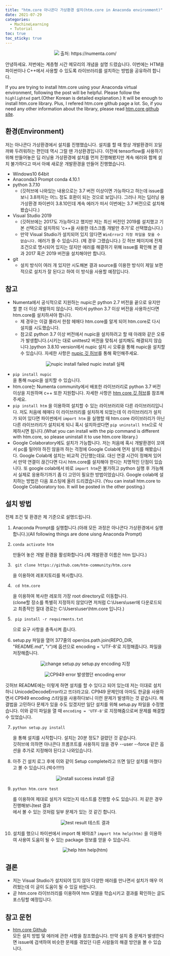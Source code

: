 ```yaml
---
title: "htm.core 아나콘다 가상환경 설치(htm.core in Anaconda environment)"
date: 2021-07-29
categories:
  - MachineLearning
  - Tutorial
toc: true
toc_sticky: true
---
```


<p align="center">
  <img src="https://user-images.githubusercontent.com/74483608/127412734-299451a3-198f-465f-901a-3b3cf7cca32d.png">
  출처: https://numenta.com/
</p>

안녕하세요. 저번에는 계층형 시간 메모리의 개념을 설명 드렸습니다. 이번에는 HTM을 파이썬이나 C++에서 사용할 수 있도록 라이브러리를 설치하는 방법을 공유하려 합니다.

If you are trying to install htm.core using your Anaconda virtual environment, following the post will be helpful. Please follow the `highlighted` part.(Other Korean is detailed explanation.) It will be enough to install htm.core library. Plus, I refered htm.core github page a lot. So, if you need any other information about the library, please read [htm.core github site](https://github.com/htm-community/htm.core).

## 환경(Environment)

저는 아나콘다 가상환경에서 설치를 진행했습니다. 설치를 할 때 항상 개발환경이 꼬일까봐 두려워하는 편인데 역시 그럴 땐 가상환경입니다. 이전에 tensorflow를 사용하기 위해 만들어놓은 딥 러닝용 가상환경에 설치를 먼저 진행해봤지만 계속 에러와 함께 설치 불가하다고 떠서 아예 새로운 개발환경을 만들어 진행했습니다.

-   Windows10 64bit
-   Anaconda3 Prompt conda 4.10.1
-   python 3.7.10
    -   (깃허브에 나와있는 내용으로는 3.7 버전 이상이면 가능하다고 하는데 issue를 보니 3.8까지는 어느 정도 호환이 되는 것으로 보입니다. 그러나 저는 딥러닝 용 가상환경 파이썬이 3.8.10인데 계속 에러가 떠서 이번에는 3.7 버전으로 설치해봤습니다.)
-   Visual Studio 2019
    -   (깃허브에는 2017도 가능하다고 했지만 저는 최신 버전인 2019를 설치했고 기본 선택으로 설치하되 'c++을 사용한 데스크톱 개발만 추가'로 선택했습니다.)
    -   만약 Visual Studio가 설치되어 있지 않다면 `WinError2 지정 파일을 찾을 수 없습니다.` 에러가 뜰 수 있습니다. (제 경우 그랬습니다.) 깃 허브 페이지에 전제 조건으로 명시되어 있지는 않지만 에러를 해결하기 위해 issue를 확인해 본 결과 2017 혹은 2019 버전을 설치해야만 합니다.
-   git
    -   설치 방식이 여러 개 있지만 시도해본 결과 source를 이용한 방식이 제일 보편적으로 설치가 잘 된다고 하여 이 방식을 사용할 예정입니다.

## 참고

-   Numenta에서 공식적으로 지원하는 nupic은 python 2.7 버전을 끝으로 유지만 할 뿐 더 이상 개발하지 않습니다. 따라서 python 3.7 이상 버전을 사용하신다면 htm.core를 설치하셔야 합니다.
    -   제 경우는 이걸 몰라서 한참 헤매다 htm.core를 알게 되어 htm.core로 다시 설치를 시도했습니다.
    -   참고로 python 3.7 이상 버전에서 nupic을 설치하려고 할 때 아래와 같은 오류가 발생합니다.(시키는 대로 unittest2 버전을 맞춰서 설치해도 해결되지 않습니다.)python 3.8.10 version에서 nupic 설치 시 오류을 통해 nupic을 설치할 수 있습니다. 자세한 사항은 [nupic 깃 허브](https://github.com/numenta/nupic)를 통해 확인해주세요.

<p align = "center">
  <img src = "https://user-images.githubusercontent.com/74483608/127412924-58471501-c515-4a15-8f9b-b95b249d197b.png" alt = "nupic install failed">
  nupic install 실패
</p>

-   `pip install nupic`  
    을 통해 nupic을 설치할 수 있습니다.
-   htm.core는 Numenta community에서 배포한 라이브러리로 python 3.7 버전 이상을 지원하며 c++ 또한 지원합니다. 자세한 사항은 [htm core 깃 허브](https://github.com/htm-community/htm.core)를 참조해주세요.
-   `pip install htm` 을 이용하여 설치할 수 있는 라이브러리와 다른 라이브러리입니다. 저도 처음에 헤매다 이 라이브러리를 설치하게 되었는데 이 라이브러리가 설치가 되어 있다면 파이썬에서 `import htm` 을 실행할 때 htm.core 라이브러리가 아닌 다른 라이브러리가 설치되게 되니 혹시 설치하셨다면 `pip uninstall htm`으로 삭제하시면 됩니다.(What you can install with the pip command is different with htm.core, so please uninstall it to use htm.core library.)
-   Google Colaboratory에도 설치가 가능합니다. 저는 처음에 혹시 개발환경이 꼬여서 pc를 밀어야 하진 않을까 하는 걱정에 Google Colab에 먼저 설치를 해봤습니다. Google Colab에 설치는 비교적 간단했는데요. 대신 연결 시간이 정해져 있어서 만약 연결이 끊긴다면 다시 htm.core를 설치해야 한다는 치명적인 단점이 있습니다. 또 google colab에서 바로 `import htm`은 불가하고 python 실행 후 가능해서 실제로 응용하기까기 좀 더 고민이 필요한 방법이었습니다. Google colab에 설치하는 방법은 다음 포스팅에 올려 드리겠습니다. (You can install htm.core to Google Colaboratory too. It will be posted in the other posting.)

## 설치 방법

전제 조건 및 환경은 제 기준으로 설명드립니다.

1.  Anaconda Prompt를 실행합니다.(아래 모든 과정은 아나콘다 가상환경에서 실행합니다.)(All following things are done uisng Anaconda Prompt)
2.  ```
    conda activate htm
    ```
    
    만들어 놓은 개발 환경을 활성화합니다.(제 개발환경 이름은 htm 입니다.)
    
    
3.  ```
     git clone https://github.com/htm-community/htm.core
    ```
    
    을 이용하여 레포지토리를 복사합니다.
4.  ```
     cd htm.core
    ```
    
    을 이용하여 복사한 레포의 가장 root directory로 이동합니다.  
    (clone할 장소를 특별히 지정하지 않았다면 저처럼 C:\\Users\\user에 다운로드되고 최종적인 절대 경로는 C:\\Users\\user\\htm.core 입니다.)
5.  ```
     pip install -r requirments.txt
    ```
    
    으로 요구 사항을 충족시켜 줍니다.
6.  setup.py 파일을 열어 377줄의 open(os.path.join(REPO\_DIR, "README.md", "r")에 옵션으로 encoding = 'UTF-8'로 지정해줍니다. 파일을 저장해줍니다.  
   
<p align = "center">
  <img src = "https://user-images.githubusercontent.com/74483608/127413078-d2cefdec-6a66-4c5b-9db0-7787d68dbcca.png" alt = "change setup.py">
  setup.py encoding 지정
</p>

<p align = "center">
  <img src = "https://user-images.githubusercontent.com/74483608/127413258-5e058b06-30b6-46c2-93bc-55302fa049f8.png" alt = "CP949 error">
  발생했던 encoding error
</p>

  
  깃허브 README에는 이렇게 하면 설치를 할 수 있다고 되어 있는데 저는 이대로 설치하니 UnicodeDecodeError라고 뜨더라고요. CP949 문제인데 아마도 한글을 사용하면서 CP949 encoding 스타일을 사용하다보니 이런 문제가 발생하는 것 같습니다. 해결법을 고민하다 문제가 있을 수도 있겠지만 일단 설치를 위해 setup.py 파일을 수정했습니다. 이와 같이 파일을 열 때 `encoding = 'UTF-8'`로 지정해줌으로써 문제를 해결할 수 있었습니다.

7.  ```
    python setup.py install
    ```
    
    을 통해 설치를 시작합니다. 설치는 20분 정도? 걸렸던 것 같습니다.  
    깃허브에 의하면 아나콘다 프롬프트를 사용하지 않을 경우 --user --force 같은 옵션을 추가로 지정해야 된다고 나와있습니다.
8.  아주 긴 설치 로그 후에 이와 같이 Setup complete라고 뜨면 일단 설치를 마쳤다고 볼 수 있습니다.(박수!!!!!)

<p align = "center">
  <img src = "https://user-images.githubusercontent.com/74483608/127413473-f06f183b-ca95-41f6-ab38-e99cd3cf543a.png" alt = "install success">
  install 성공
</p>

9.  ```
    python htm.core test
    ```
    
    를 이용하여 제대로 설치가 되었는지 테스트를 진행할 수도 있습니다. 저 같은 경우 진행해보니test 결과  
    에서 볼 수 있는 것처럼 일부 문제가 있는 것 같긴 합니다.

<p align = "center">
  <img src = "https://user-images.githubusercontent.com/74483608/127413594-4f15a1d3-8122-492c-b070-ee98bca2fa82.png" alt = "test result">
  테스트 결과
</p>
    
    
10.  설치를 했으니 파이썬에서 import 해 봐야죠? `import htm help(htm)` 을 이용하여 사용여 도움이 될 수 있는 package 정보를 얻을 수 있습니다.

<p align = "center">
  <img src = "https://user-images.githubusercontent.com/74483608/127413707-53572e02-4b52-4711-b222-b24a488b68ff.png" alt = "help htm">
  help(htm)
</p>



## 결론

-   저는 Visual Studio가 설치되어 있지 않아 다양한 에러를 만나면서 설치가 매우 어려웠는데 이 글이 도움이 될 수 있길 바랍니다.
-   곧 htm.core 라이브러리를 이용하여 htm 모델을 학습시키고 결과를 확인하는 글도 포스팅할 예정입니다.

## 참고 문헌

-   [htm.core Github](https://github.com/htm-community/htm.core)  
    모든 설치 방법 및 에러에 관한 사항을 참조했습니다. 만약 설치 중 문제가 발생한다면 issue에 검색하여 비슷한 문제를 겪었던 다른 사람들의 해결 방안을 볼 수 있습니다.

